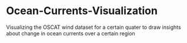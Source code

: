 # Ocean-Currents-Visualization
Visualizing the OSCAT wind dataset for a certain quater to draw insights about change in ocean currents over a certain region
